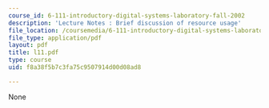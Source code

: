 ```yaml
---
course_id: 6-111-introductory-digital-systems-laboratory-fall-2002
description: 'Lecture Notes : Brief discussion of resource usage'
file_location: /coursemedia/6-111-introductory-digital-systems-laboratory-fall-2002/f8a38f5b7c3fa75c9507914d00d08ad8_l11.pdf
file_type: application/pdf
layout: pdf
title: l11.pdf
type: course
uid: f8a38f5b7c3fa75c9507914d00d08ad8

---
```

None